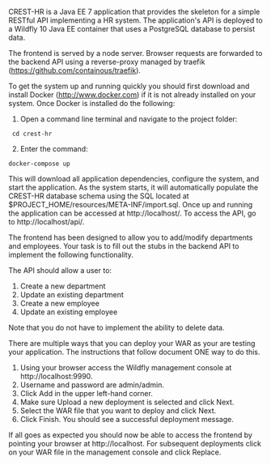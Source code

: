 CREST-HR is a Java EE 7 application that provides the skeleton for a simple 
RESTful API implementing a HR system. The application's API is deployed to a 
Wildfly 10 Java EE container that uses a PostgreSQL database to persist data.

The frontend is served by a node server. Browser requests are forwarded
to the backend API using a reverse-proxy managed by traefik 
(https://github.com/containous/traefik).
 
To get the system up and running quickly you should first download and 
install Docker (http://www.docker.com) if it is not already installed on 
your system. Once Docker is installed do the following:

1. Open a command line terminal and navigate to the project folder: 

``` cd crest-hr```

2. Enter the command: 

```docker-compose up```

This will download all application dependencies, configure the system, and 
start the application. As the system starts, it will 
automatically populate the CREST-HR database schema using the SQL located 
at $PROJECT_HOME/resources/META-INF/import.sql. Once up and running the 
application can be accessed at http://localhost/.  To access the API, 
go to http://localhost/api/.

The frontend has been designed to allow you to add/modify departments and
employees. Your task is to fill out the stubs in the backend API to 
implement the following functionality.

The API should allow a user to:

1. Create a new department
2. Update an existing department
3. Create a new employee
4. Update an existing employee

Note that you do not have to implement the ability to delete data.

There are multiple ways that you can deploy your WAR as your are testing
your application. The instructions that follow document ONE way to do this.

1. Using your browser access the Wildfly management console at
http://localhost:9990.
2. Username and password are admin/admin.
3. Click Add in the upper left-hand corner.
4. Make sure Upload a new deployment is selected and click Next.
5. Select the WAR file that you want to deploy and click Next.
6. Click Finish. You should see a successful deployment message.

If all goes as expected you should now be able to access the frontend
by pointing your browser at http://localhost. For subsequent deployments
click on your WAR file in the management console and click Replace.


